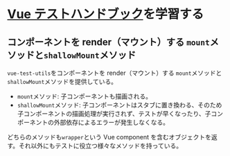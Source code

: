 # [Vue テストハンドブック](https://lmiller1990.github.io/vue-testing-handbook/ja/)を学習する

## コンポーネントを render（マウント）する `mount`メソッドと`shallowMount`メソッド

`vue-test-utils`をコンポーネントを render（マウント）する `mount`メソッドと`shallowMount`メソッドを提供している。

- `mount`メソッド: 子コンポーネントも描画される。
- `shallowMount`メソッド: 子コンポーネントはスタブに置き換わる、そのため子コンポーネントの描画処理が実行されず、テストが早くなったり、子コンポーネントの外部依存によるエラーが発生しなくなる。

どちらのメソッドも`wrapper`という Vue component を含むオブジェクトを返す。それ以外にもテストに役立つ様々なメソッドを持っている。
